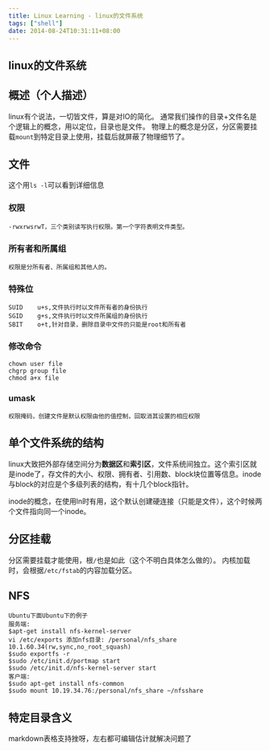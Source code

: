 ```yaml
---
title: Linux Learning - linux的文件系统
tags: ["shell"]
date: 2014-08-24T10:31:11+08:00
---
```


linux的文件系统
--------------
## 概述（个人描述）
linux有个说法，一切皆文件，算是对IO的简化。
通常我们操作的目录+文件名是个逻辑上的概念，用以定位，目录也是文件。
物理上的概念是分区，分区需要挂载`mount`到特定目录上使用，挂载后就屏蔽了物理细节了。

## 文件
这个用`ls -l`可以看到详细信息
### 权限
	-rwxrwsrwT，三个类别读写执行权限。第一个字符表明文件类型。
### 所有者和所属组
	权限是分所有者、所属组和其他人的。
### 特殊位
	SUID	u+s,文件执行时以文件所有者的身份执行
	SGID	g+s,文件执行时以文件所属组的身份执行
	SBIT	o+t,针对目录，删除目录中文件的只能是root和所有者

### 修改命令
	chown user file
	chgrp group file
	chmod a+x file
### umask
	权限掩码，创建文件是默认权限由他的值控制，回取消其设置的相应权限
	

## 单个文件系统的结构
linux大致把外部存储空间分为**数据区**和**索引区**，文件系统间独立。这个索引区就是inode了，存文件的大小、权限、拥有者、引用数、block块位置等信息。inode与block的对应是个多级列表的结构，有十几个block指针。

inode的概念，在使用ln时有用，这个默认创建硬连接（只能是文件），这个时候两个文件指向同一个inode。

## 分区挂载
分区需要挂载才能使用，根`/`也是如此（这个不明白具体怎么做的）。
内核加载时，会根据`/etc/fstab`的内容加载分区。

## NFS
	Ubuntu下面Ubuntu下的例子
	服务端:
	$apt-get install nfs-kernel-server
	vi /etc/exports 添加nfs目录: /personal/nfs_share 10.1.60.34(rw,sync,no_root_squash)
	$sudo exportfs -r
	$sudo /etc/init.d/portmap start
	$sudo /etc/init.d/nfs-kernel-server start
	客户端:
	$sudo apt-get install nfs-common
	$sudo mount 10.19.34.76:/personal/nfs_share ~/nfsshare

## 特定目录含义
markdown表格支持挫呀，左右都可编辑估计就解决问题了